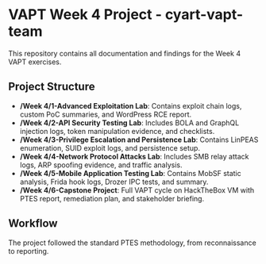 # VAPT Week 4 Project - cyart-vapt-team

This repository contains all documentation and findings for the Week 4 VAPT exercises.

## Project Structure

- **/Week 4/1-Advanced Exploitation Lab**: Contains exploit chain logs, custom PoC summaries, and WordPress RCE report.
- **/Week 4/2-API Security Testing Lab**: Includes BOLA and GraphQL injection logs, token manipulation evidence, and checklists.
- **/Week 4/3-Privilege Escalation and Persistence Lab**: Contains LinPEAS enumeration, SUID exploit logs, and persistence setup.
- **/Week 4/4-Network Protocol Attacks Lab**: Includes SMB relay attack logs, ARP spoofing evidence, and traffic analysis.
- **/Week 4/5-Mobile Application Testing Lab**: Contains MobSF static analysis, Frida hook logs, Drozer IPC tests, and summary.
- **/Week 4/6-Capstone Project**: Full VAPT cycle on HackTheBox VM with PTES report, remediation plan, and stakeholder briefing.

## Workflow

The project followed the standard PTES methodology, from reconnaissance to reporting.
